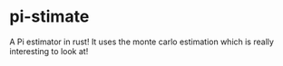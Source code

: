 # pi-stimate
A Pi estimator in rust!
It uses the monte carlo estimation which is really interesting to look at!
